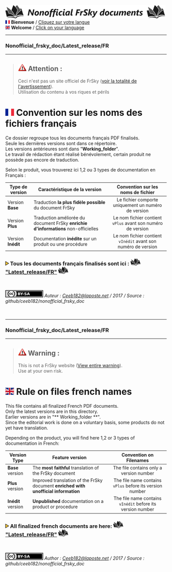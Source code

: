 ![Logo Dépos](../../_media/Logo-NonofficialFrSkydocuments-h41.png "Traductions de documents FrSky")  
[![Flag FR>](../../_media/Flag_FRh11.png "Français")](#FR_Section) **Bienvenue** / [Cliquez sur votre langue](#FR_Section)  
[![Flag EN>](../../_media/Flag_ENh11.png "English")](#EN_Section) **Welcome** / [Click on your language](#EN_Section)  

----------------------------------------------------------------------------------

### Nonofficial\_frsky\_doc/Latest_release/FR <a name="FR_Section"></a>  

----------------------------------------------------------------------------------

>## ![Warning>](../../_media/Logo-warning.png "Mise en garde") Attention :  
>Ceci n'est pas un site officiel de FrSky ([voir la totalité de l'avertissement](../../README.MD)).  
>Utilisation du contenu à vos riques et périls  


# ![Flag FR>](../../_media/Flag_FR.png "Français") Convention sur les noms des fichiers français
Ce dossier regroupe tous les documents français PDF finalisés.  
Seule les dernières versions sont dans ce répertoire.  
Les versions antérieures sont dans "**Working\_folder**".  
Le travail de rédaction étant réalisé bénévolement, certain produit ne possède pas encore de traduction.

Selon le produit, vous trouverez ici 1,2 ou 3 types de documentation en Français :

| Type de version   | Caractéristique de la version                                                    | Convention sur les noms de fichier                          |
|-------------------|----------------------------------------------------------------------------------|:-----------------------------------------------------------:|
| Version **Base**  |Traduction **la plus fidèle possible** du document FrSky                          |Le fichier comporte uniquement un numéro de version          |
| Version **Plus**  |Traduction améliorée du document FrSky **enrichie d'informations** non-officielles|Le nom fichier contient `vPlus` avant son numéro de version  |
| Version **Inédit**|Documentation **inédite** sur un produit ou une procédure                         |Le nom fichier contient `vInédit` avant son numéro de version|


### ![Puce>](../../_media/Logo-PuceTriJN.png) Tous les documents français finalisés sont ici : ![Book](../../_media/Logo-Book.png "Doc PDF") ["Latest_release/FR"](../../Latest_release/FR) ![Book](../../_media/Logo-Book.png "Doc PDF")

<br>

![<Logo CCBYSA>](../../_media/Logo-CCBYSAh22.png "Creatice Commons By Sa") *Auteur : Ceeb182@laposte.net / 2017 / Source : github/ceeb182/nonofficial_frsky_doc*
<br>
<br>
<br>

-------------

### Nonofficial\_frsky\_doc/Latest_release/FR <a name="EN_Section"></a>  

-------------


>## ![Warning>](../../_media/Logo-warning.png "Warning") Warning :<a name="FR_Section"></a>
>This is not a FrSky website ([View entire warning](../../README.MD)).  
>Use at your own risk.  

# ![Flag EN>](../../_media/Flag_EN.png "English") Rule on files french names  
This file contains all finalized French PDF documents.  
Only the latest versions are in this directory.  
Earlier versions are in "** Working\_folder **".  
Since the editorial work is done on a voluntary basis, some products do not yet have translation.  

Depending on the product, you will find here 1,2 or 3 types of documentation in French:  

| Version Type      | Feature version                                                                   | Convention on Filenames                                     |
|-------------------|-----------------------------------------------------------------------------------|:-----------------------------------------------------------:|
| **Base** version  |The **most faithful** translation of the FrSky document                            |The file contains only a version number                      |
| **Plus** version  |Improved translation of the FrSky document **enriched with unofficial information**|The file name contains `vPlus` before its version number     |
| **Inédit** version|**Unpublished** documentation on a product or procedure                            |The file name contains `vInédit` before its version number   |

### ![Puce>](../../_media/Logo-PuceTriJN.png) All finalized french documents are here: ![Book](../../_media/Logo-Book.png "Doc PDF") ["Latest_release/FR"](../../Latest_release/FR) ![Book](../../_media/Logo-Book.png "Doc PDF")
<br>

![<Logo CCBYSA>](../../_media/Logo-CCBYSAh22.png "Creatice Commons By Sa") *Author : Ceeb182@laposte.net / 2017 / Source : github/ceeb182/nonofficial_frsky_doc*
